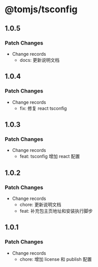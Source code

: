 # @tomjs/tsconfig

## 1.0.5

### Patch Changes

- Change records
  - docs: 更新说明文档

## 1.0.4

### Patch Changes

- Change records
  - fix: 修复 react tsconfig

## 1.0.3

### Patch Changes

- Change records
  - feat: tsconfig 增加 react 配置

## 1.0.2

### Patch Changes

- Change records
  - chore: 更新说明文档
  - feat: 补充包主页地址和安装执行脚步

## 1.0.1

### Patch Changes

- Change records
  - chore: 增加 license 和 publish 配置
